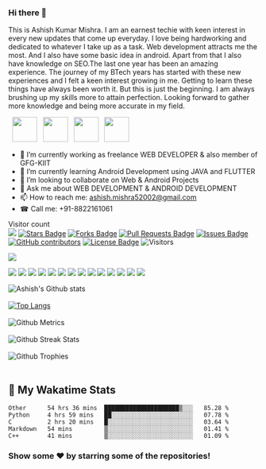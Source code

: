 ### Hi there 👋

This is Ashish Kumar Mishra. I am an earnest techie with keen interest in every new updates that come up everyday. I love being hardworking and dedicated to whatever I take up as a task. Web development attracts me the most. And I also have some basic idea in android. Apart from that I also have knowledge on SEO.The last one year has been an amazing experience. The journey of my BTech years has started with these new experiences and I felt a keen interest growing in me. Getting to learn these things have always been worth it. But this is just the beginning. I am always brushing up my skills more to attain perfection. Looking forward to gather more knowledge and being more accurate in my field.

<p align="row">
&nbsp; <a href="https://twitter.com/ashishmishra" target="_blank" rel="noopener noreferrer"><img src="https://img.icons8.com/plasticine/100/000000/twitter.png" width="50" /></a>  
&nbsp; <a href="https://www.instagram.com/a_s_h_i_s_h_mishra/" target="_blank" rel="noopener noreferrer"><img src="https://img.icons8.com/plasticine/100/000000/instagram-new.png" width="50" /></a>  
&nbsp; <a href="https://www.linkedin.com/in/ashish-kumar-mishra-91366b193/" target="_blank" rel="noopener noreferrer"><img src="https://img.icons8.com/plasticine/100/000000/linkedin.png" width="50" /></a>
&nbsp; <a href="mailto:ashish.mishra52002@gmail.com" target="_blank" rel="noopener noreferrer"><img src="https://img.icons8.com/plasticine/100/000000/gmail.png"  width="50" /></a>
&nbsp;</p>


- 🔭 I’m currently working as freelance WEB DEVELOPER & also member of GFG-KIIT
- 🌱 I’m currently learning Android Development using JAVA and FLUTTER
- 👯 I’m looking to collaborate on Web & Android Projects
- 💬 Ask me about WEB DEVELOPMENT & ANDROID DEVELOPMENT
- 📫 How to reach me: ashish.mishra52002@gmail.com
- ☎ Call me: +91-8822161061

 Visitor count<br>
 <img src="https://profile-counter.glitch.me/ashishmishra-bit/count.svg" />
<a href="https://github.com/ashishmishra-bit/awesome-github-profile-readme/stargazers"><img src="https://img.shields.io/github/stars/ashishmishra-bit/awesome-github-profile-readme" alt="Stars Badge"/></a>
<a href="https://github.com/ashishmishra-bit/awesome-github-profile-readme/network/members"><img src="https://img.shields.io/github/forks/ashishmishra-bit/awesome-github-profile-readme" alt="Forks Badge"/></a>
<a href="https://github.com/ashishmishra-bit/awesome-github-profile-readme/pulls"><img src="https://img.shields.io/github/issues-pr/ashishmishra-bit/awesome-github-profile-readme" alt="Pull Requests Badge"/></a>
<a href="https://github.com/ashishmishra-bit/awesome-github-profile-readme/issues"><img src="https://img.shields.io/github/issues/ashishmishra-bit/awesome-github-profile-readme" alt="Issues Badge"/></a>
<a href="https://github.com/ashishmishra-bit/awesome-github-profile-readme/graphs/contributors"><img alt="GitHub contributors" src="https://img.shields.io/github/contributors/ashishmishra-bit/awesome-github-profile-readme?color=2b9348"></a>
<a href="https://github.com/ashishmishra-bit/awesome-github-profile-readme/blob/master/LICENSE"><img src="https://img.shields.io/github/license/ashishmishra-bit/awesome-github-profile-readme?color=2b9348" alt="License Badge"/></a>
![Visitors](https://visitor-badge.glitch.me/badge?page_id=ashishmishra-bit.ashishmishra-bit)


![](https://activity-graph.herokuapp.com/graph?username=ashishmishra-bit&theme=react-dark&hide_border=true&area=true)


<div class="row">
    <img src="https://img.shields.io/badge/HTML-239120?style=for-the-badge&logo=html5&logoColor=white"/>
    <img src="https://img.shields.io/badge/CSS3-1572B6?style=for-the-badge&logo=css3&logoColor=white" />
    <img src="https://img.shields.io/badge/JavaScript-F7DF1E?style=for-the-badge&logo=javascript&logoColor=black" />
    <img src="https://img.shields.io/badge/Node.js-43853D?style=for-the-badge&logo=node.js&logoColor=white" />
     <img src="https://img.shields.io/badge/Express.js-404D59?style=for-the-badge&logo=express&logoColor=white" />
    <img src="https://img.shields.io/badge/Git-F05032?style=for-the-badge&logo=git&logoColor=white" />
   <img src="https://img.shields.io/badge/Postman-FF6C37?style=for-the-badge&logo=Postman&logoColor=white" />
   <img src="https://img.shields.io/badge/C-00599C?style=for-the-badge&logo=c&logoColor=white" />
   <img src="https://img.shields.io/badge/C%2B%2B-00599C?style=for-the-badge&logo=c%2B%2B&logoColor=white" />
   <img src="https://img.shields.io/badge/React.Js-20232A?style=for-the-badge&logo=react&logoColor=61DAFB" />
     <img src="https://img.shields.io/badge/Next.Js-20232A?style=for-the-badge&logo=react&logoColor=61DAFB" />
    <img src="https://img.shields.io/badge/MySQL-00000F?style=for-the-badge&logo=mysql&logoColor=white" />
    <img src="https://img.shields.io/badge/MongoDB-4EA94B?style=for-the-badge&logo=mongodb&logoColor=white" />
    <img src="https://img.shields.io/badge/Heroku-430098?style=for-the-badge&logo=heroku&logoColor=white" />
</div>


![Ashish's Github stats](https://github-readme-stats.vercel.app/api?username=ashishmishra-bit&show_icons=true&hide_border=true&count_private=true&theme=tokyonight)<br><br>
[![Top Langs](https://github-readme-stats.vercel.app/api/top-langs/?username=ashishmishra-bit&theme=tokyonight)](https://github.com/ashishmishra-bit/github-readme-stats)<br> <br>
![Github Metrics](https://metrics.lecoq.io/ashishmishra-bit)<br><br>
![Github Streak Stats](https://github-readme-streak-stats.herokuapp.com/?user=ashishmishra-bit&theme=tokyonight)
<br><br>![Github Trophies](https://github-profile-trophy.vercel.app/?username=ashishmishra-bit) <br><br>



## 📌 My Wakatime Stats
<!--START_SECTION:waka-->
```text
Other      54 hrs 36 mins  █████████████████████▒░░░   85.28 % 
Python     4 hrs 59 mins   ██░░░░░░░░░░░░░░░░░░░░░░░   07.78 % 
C          2 hrs 20 mins   █░░░░░░░░░░░░░░░░░░░░░░░░   03.64 % 
Markdown   54 mins         ▒░░░░░░░░░░░░░░░░░░░░░░░░   01.41 % 
C++        41 mins         ▒░░░░░░░░░░░░░░░░░░░░░░░░   01.09 % 
```
<!--END_SECTION:waka-->
  
### Show some ❤️ by starring some of the repositories!


